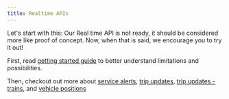 ```yaml
---
title: Realtime APIs
---
```


Let's start with this: Our Real time API is not ready, it should be considered more like proof of concept. Now, when that is said, we encourage you to try it out!

First, read [getting started guide](./1-getting-started/) to better understand limitations and possibilities.

Then, checkout out more about [service alerts](./service-alerts/), [trip updates](./trip-updates/), [trip updates - trains](./trip-updates-trains/), and [vehicle positions](./vehicle-positions/)
